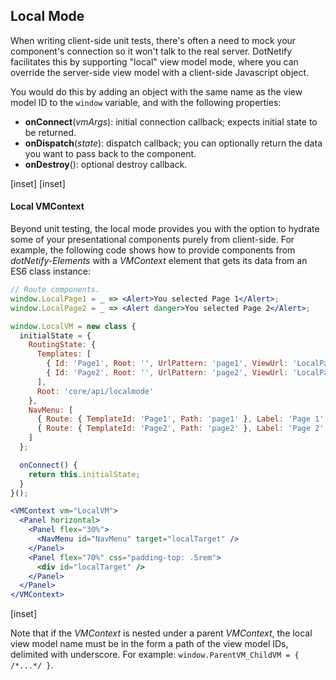## Local Mode

When writing client-side unit tests, there's often a need to mock your component's connection so it won't talk to the real server.  DotNetify facilitates this by supporting "local" view model mode, where you can override the server-side view model with a client-side Javascript object.  

You would do this by adding an object with the same name as the view model ID to the `window` variable, and with the following properties:

- __onConnect__(_vmArgs_): initial connection callback; expects initial state to be returned.
- __onDispatch__(_state_): dispatch callback; you can optionally return the data you want to pass back to the component.
- __onDestroy__(): optional destroy callback.

[inset]
[inset]


#### Local VMContext

Beyond unit testing, the local mode provides you with the option to hydrate some of your presentational components purely from client-side. For example, the following code shows how to provide components from _dotNetify-Elements_ with a _VMContext_ element that gets its data from an ES6 class instance:

```jsx
// Route components.
window.LocalPage1 = _ => <Alert>You selected Page 1</Alert>;
window.LocalPage2 = _ => <Alert danger>You selected Page 2</Alert>;

window.LocalVM = new class {
  initialState = {
    RoutingState: {
      Templates: [
        { Id: 'Page1', Root: '', UrlPattern: 'page1', ViewUrl: 'LocalPage1' },
        { Id: 'Page2', Root: '', UrlPattern: 'page2', ViewUrl: 'LocalPage2' }
      ],
      Root: 'core/api/localmode'
    },
    NavMenu: [
      { Route: { TemplateId: 'Page1', Path: 'page1' }, Label: 'Page 1' },
      { Route: { TemplateId: 'Page2', Path: 'page2' }, Label: 'Page 2' }
    ]
  };

  onConnect() {
    return this.initialState;
  }
}();

<VMContext vm="LocalVM">
  <Panel horizontal>
    <Panel flex="30%">
      <NavMenu id="NavMenu" target="localTarget" />
    </Panel>
    <Panel flex="70%" css="padding-top: .5rem">
      <div id="localTarget" />
    </Panel>
  </Panel>
</VMContext>
```
[inset]

Note that if the _VMContext_ is nested under a parent _VMContext_, the local view model name must be in the form a path of the view model IDs, delimited with underscore.  For example: ```window.ParentVM_ChildVM = { /*...*/ }```.
